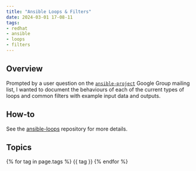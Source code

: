 ```yaml
---
title: "Ansible Loops & Filters"
date: 2024-03-01 17-08-11
tags:
- redhat
- ansible
- loops
- filters
---
```


## Overview
Prompted by a user question on the [`ansible-project`](https://groups.google.com/g/ansible-project?pli=1) Google Group mailing list, I wanted to document the behaviours of each of the current types of loops and common filters with example input data and outputs.

## How-to
See the [ansible-loops](https://github.com/wmcdonald404/ansible-loops?tab=readme-ov-file#ansible-loops) repository for more details.


## Topics
{% for tag in page.tags %}
    {{ tag }}
{% endfor %}